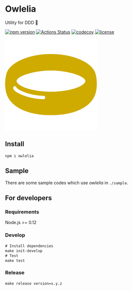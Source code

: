 Owlelia
=======

Utility for DDD 🦉

[![npm version](https://badge.fury.io/js/owlelia.svg)](https://badge.fury.io/js/owlelia)
[![Actions Status](https://github.com/tadashi-aikawa/owlelia/workflows/Tests/badge.svg)](https://github.com/tadashi-aikawa/owlelia/actions)
[![codecov](https://codecov.io/gh/tadashi-aikawa/owlelia/branch/master/graph/badge.svg)](https://codecov.io/gh/tadashi-aikawa/owlelia)
[![license](https://img.shields.io/github/license/mashape/apistatus.svg)](https://github.com/tadashi-aikawa/owlelia/blob/master/LICENSE)

<img src="https://github.com/tadashi-aikawa/owlelia/raw/master/logo.svg?sanitize=true" width=300 alt="logo" />


Install
-------

```
npm i owlelia
```


Sample
------

There are some sample codes which use _owlelia_ in `./sample`.


For developers
--------------

### Requirements

Node.js >= 0.12 

### Develop

```
# Install dependencies
make init-develop
# Test
make test
```

### Release

```
make release version=x.y.z
```

